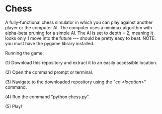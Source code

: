 # Chess
A fully-functional chess simulator in which you can play against another player or the computer AI. The computer uses a minimax algorithm with alpha-beta pruning for a simple AI. The AI is set to depth = 2, meaning it looks only 1 move into the future --- should be pretty easy to beat. NOTE: you must have the pygame library installed.

Running the game: 

(1) Download this repository and extract it to an easily accessible location.

(2) Open the command prompt or terminal. 

(3) Navigate to the downloaded repository using the "cd <*location*>" command.

(4) Run the command "python chess.py".

(5) Play!
